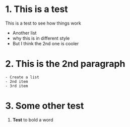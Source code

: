 # 1. This is a test

This is a test to see how things work 
- Another list
- why this is in different style 
- But I think the 2nd one is cooler

# 2. This is the 2nd paragraph 

    - Create a list
    - 2nd item
    - 3rd item 

# 3. Some other test

1. **Test** to bold a word

